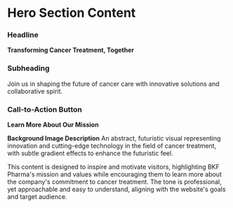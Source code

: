 **Hero Section Content**
=============================

### Headline
**Transforming Cancer Treatment, Together**

### Subheading
Join us in shaping the future of cancer care with innovative solutions and collaborative spirit.

### Call-to-Action Button
**Learn More About Our Mission**

**Background Image Description**
An abstract, futuristic visual representing innovation and cutting-edge technology in the field of cancer treatment, with subtle gradient effects to enhance the futuristic feel.

This content is designed to inspire and motivate visitors, highlighting BKF Pharma's mission and values while encouraging them to learn more about the company's commitment to cancer treatment. The tone is professional, yet approachable and easy to understand, aligning with the website's goals and target audience.
